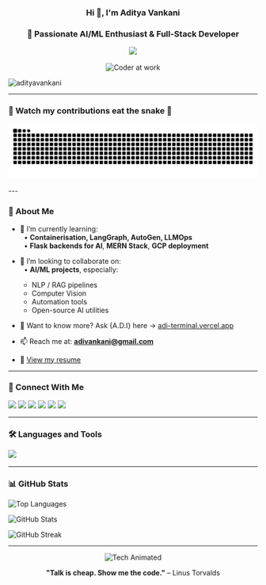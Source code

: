 <h3 align="center">Hi 👋, I'm Aditya Vankani</h3>
<h3 align="center">🚀 Passionate AI/ML Enthusiast & Full-Stack Developer</h3>

<p align="center">
  <img src="https://readme-typing-svg.herokuapp.com/?lines=AI%20Engineer%20in%20the%20Making...;Full-Stack%20Problem%20Solver!;Tech%20is%20My%20Playground&center=true&width=500&height=30&color=58A6FF&vCenter=true&pause=1000&size=24" />
</p>

<p align="center">
  <img src="https://media.giphy.com/media/qgQUggAC3Pfv687qPC/giphy.gif" width="400" alt="Coder at work" />
</p>

<p align="left"> <img src="https://komarev.com/ghpvc/?username=adityavankani&label=Profile%20views&color=0e75b6&style=flat" alt="adityavankani" /> </p>

---

### 🐍 Watch my contributions eat the snake 🐍

<p align="center">
  <img src="https://raw.githubusercontent.com/adityavankani/adityavankani/output/github-contribution-grid-snake.svg" alt="snake eating my contributions" />
</p>
---

### 🧠 About Me  
  
- 🌱 I’m currently learning:  
  &nbsp;&nbsp;• **Containerisation, LangGraph, AutoGen, LLMOps**  
  &nbsp;&nbsp;• **Flask backends for AI**, **MERN Stack**, **GCP deployment**  

- 👯 I’m looking to collaborate on:  
  &nbsp;&nbsp;• **AI/ML projects**, especially:  
    - NLP / RAG pipelines  
    - Computer Vision  
    - Automation tools  
    - Open-source AI utilities  

- 🤖 Want to know more? Ask {A.D.I} here → [adi-terminal.vercel.app](https://adi-terminal.vercel.app)

- 📫 Reach me at: **adivankani@gmail.com**  
- 📄 [View my resume](https://drive.google.com/file/d/1y79mRTIvXjZx2hp0IJo1zJ4rJZx4_n3A/view?usp=sharing)

---

### 🔗 Connect With Me  
<p align="left">
<a href="https://twitter.com/adi_vankani" target="blank"><img src="https://img.shields.io/badge/Twitter-1DA1F2.svg?&style=for-the-badge&logo=twitter&logoColor=white"/></a>
<a href="https://linkedin.com/in/adityavankani" target="blank"><img src="https://img.shields.io/badge/LinkedIn-%230077B5.svg?&style=for-the-badge&logo=linkedin&logoColor=white" /></a>
<a href="https://www.leetcode.com/adi_v_" target="blank"><img src="https://img.shields.io/badge/LeetCode-FFA116?style=for-the-badge&logo=leetcode&logoColor=black" /></a>
<a href="https://codeforces.com/profile/adi_vankani" target="blank"><img src="https://img.shields.io/badge/Codeforces-1f8acb?style=for-the-badge&logo=codeforces&logoColor=white" /></a>
<a href="https://www.codechef.com/users/adi_vankani" target="blank"><img src="https://img.shields.io/badge/Codechef-5B4638?style=for-the-badge&logo=codechef&logoColor=white" /></a>
<a href="https://discord.gg/adiii.v" target="blank"><img src="https://img.shields.io/badge/Discord-7289DA.svg?&style=for-the-badge&logo=discord&logoColor=white"/></a>
</p>

---

### 🛠️ Languages and Tools  
<p align="left">
  <img src="https://skillicons.dev/icons?i=c,cpp,python,flask,docker,react,nodejs,mongodb,mysql,tailwind,html,css,javascript,git,gcp,tensorflow,pytorch" />
</p>

---

### 📊 GitHub Stats  
<p align="left">
  <img src="https://github-readme-stats.vercel.app/api/top-langs?username=adityavankani&show_icons=true&locale=en&layout=compact" alt="Top Languages" />
</p>

<p align="left">
  <img src="https://github-readme-stats.vercel.app/api?username=adityavankani&show_icons=true&locale=en" alt="GitHub Stats" />
</p>

<p align="left">
  <img src="https://github-readme-streak-stats.herokuapp.com/?user=adityavankani" alt="GitHub Streak" />
</p>

---

<p align="center">
  <img src="https://media.giphy.com/media/LMt9638dO8dftAjtco/giphy.gif" width="200" alt="Tech Animated" />
</p>
<p align="center">
  <b>"Talk is cheap. Show me the code."</b> – Linus Torvalds  
</p>
